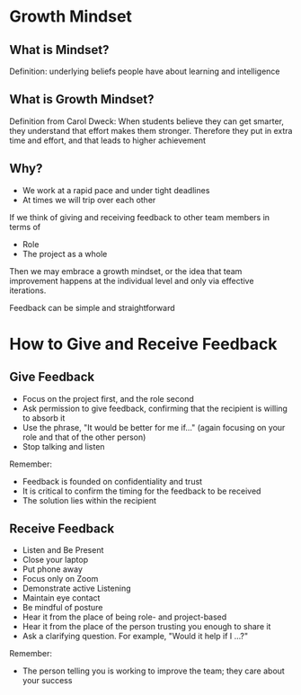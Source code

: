# Growth Mindset

## What is Mindset?

Definition: underlying beliefs people have about learning and intelligence

## What is Growth Mindset?

Definition from Carol Dweck: When students believe they can get smarter, they understand that effort makes them stronger. Therefore they put in extra time and effort, and that leads to higher achievement

## Why?

- We work at a rapid pace and under tight deadlines
- At times we will trip over each other

If we think of giving and receiving feedback to other team members in terms of

- Role
- The project as a whole

Then we may embrace a growth mindset, or the idea that team improvement happens at the individual level and only via effective iterations.

Feedback can be simple and straightforward

# How to Give and Receive Feedback

## Give Feedback

- Focus on the project first, and the role second
- Ask permission to give feedback, confirming that the recipient is willing to absorb it
- Use the phrase, "It would be better for me if…" (again focusing on your role and that of the other person)
- Stop talking and listen

Remember:

- Feedback is founded on confidentiality and trust
- It is critical to confirm the timing for the feedback to be received
- The solution lies within the recipient

## Receive Feedback

- Listen and Be Present
- Close your laptop
- Put phone away
- Focus only on Zoom
- Demonstrate active Listening
- Maintain eye contact
- Be mindful of posture
- Hear it from the place of being role- and project-based
- Hear it from the place of the person trusting you enough to share it
- Ask a clarifying question. For example, "Would it help if I ...?"

Remember:

- The person telling you is working to improve the team; they care about your success
